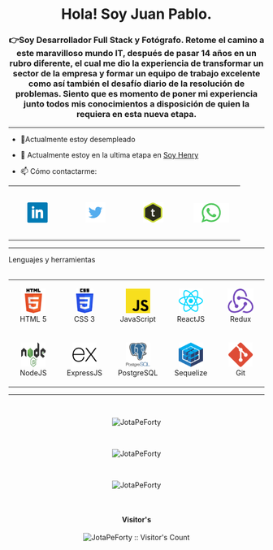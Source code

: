 <h1 align="center">Hola! Soy Juan Pablo.</h1>
<h3 align="center">👉Soy Desarrollador Full Stack y Fotógrafo. Retome el camino a este maravilloso mundo IT, después de pasar 14 años en un rubro diferente, el cual me dio la experiencia de transformar un sector de la empresa y formar un equipo de trabajo excelente como así también el desafío diario de la resolución de problemas. Siento que es momento de poner mi experiencia junto todos mis conocimientos a disposición de quien la requiera en esta nueva etapa.</h3>

<hr>

- 🔭Actualmente estoy desempleado

- 🌱 Actualmente estoy en la ultima etapa en <a href="https://www.soyhenry.com/">Soy Henry</a>

- 📫 Cómo contactarme:
<table align="center">
<tr>
<td align="center" width="100" height="100">
<a href="https://www.linkedin.com/in/juan-pablo-benavente-dev/" target="_blank"><img align="center" src="./img/icons/linkedin.png" alt="https://www.linkedin.com/in/juan-pablo-benavente-dev/" width="40" /></a></td>
<td align="center" width="100" height="100">
<a href="https://twitter.com/JuanP_Benavente" target="_blank"><img align="center" src="./img/icons/twitter.png" alt="https://twitter.com/JuanP_Benavente"  width="40" /></a></td>
<td align="center" width="100" height="100">
<a href="https://torre.co/es/juanpbenavente" target="_blank"><img align="center" src="./img/icons/torre.png" alt="https://torre.co/es/juanpbenavente"  width="40" /></a></td>
<td align="center" width="100" height="100">
<a href="https://api.whatsapp.com/send?phone=3515946885" target="_blank"><img align="center" src="./img/icons/whatsapp.png" alt="https://api.whatsapp.com/send?phone=3515946885"  width="70" /></a></td>
</table>
<hr>

Lenguajes y herramientas  
<br>

<table align="center">
  <tr>
    <td align="center" width="100" height="100">
      <a href="#">
        <img src="./img/icons/HTML5.svg" height="48" alt="HTML5" />
      </a>
      <br>HTML 5
    </td>
    <td align="center" width="100" height="100">
      <a href="#">
        <img src="./img/icons/CSS3.svg" height="48" alt="CSS" />
      </a>
      <br>CSS 3
    </td>
    <td align="center" width="100" height="100">
      <a href="#">
        <img src="./img/icons/JavaScript.svg" height="48" alt="Javascript" />
      </a>
      <br>JavaScript
    </td>
    <td align="center" width="100" height="100">
      <a href="#">
        <img src="./img/icons/reactjs.svg" height="48" alt="ReactJS" />
      </a>
      <br>ReactJS
    </td>
    <td align="center" width="100" height="100">
      <a href="#">
        <img src="./img/icons/Redux.png" height="48" alt="Redux" />
      </a>
      <br>Redux
  </tr>
    </td>
    <td align="center" width="100" height="100">
      <a href="#">
        <img src="./img/icons/Node.js.svg" width="48" height="48" alt="NodeJS" />
      </a>
      <br>NodeJS
    </td>
    <td align="center" width="100" height="100"> 
      <a href="#" >
        <img src="./img/icons/expressjs.svg" width="48" height="48" alt="ExpressJS" />
      </a>
      <br>ExpressJS
    </td>
    <td align="center" width="100" height="100">
      <a href="#">
        <img src="./img/icons/psql.png" width="48" height="48" alt="Postgresql" />
      </a>
      <br>PostgreSQL
    </td>
    <td align="center" width="100" height="100">
      <a href="#">
        <img src="./img/icons/sequelize.png" width="48" height="48" alt="sequelize" />
      </a>
      <br>Sequelize
    </td>
    <td align="center" width="100" height="100">
      <a href="#">
        <img src="./img/icons/git.png" width="48" height="48" alt="git" />
      </a>
      <br>Git
    </td>
  </tr>
</table>
<hr>
</br>
<p align="center"><img src="https://github-readme-stats.vercel.app/api/top-langs?username=JotaPeForty&show_icons=true&theme=dark&locale=en&layout=compact" alt="JotaPeForty" /></p>
</br>
<p align="center"><img src="https://github-readme-stats.vercel.app/api?username=JotaPeForty&show_icons=true&theme=highcontrast&title_color=cfd147&locale=en" alt="JotaPeForty" /></p>
</br>
<p align="center"><img src="https://github-readme-streak-stats.herokuapp.com/?user=JotaPeForty&theme=dark" alt="JotaPeForty" /></p>
</br>
<h4 align="center">Visitor's</h4>

<p align="center"><img src="https://profile-counter.glitch.me/{JotaPeForty}/count.svg" alt="JotaPeForty :: Visitor's Count" /></p>